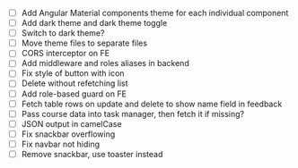 - [ ] Add Angular Material components theme for each individual component
- [ ] Add dark theme and dark theme toggle
- [ ] Switch to dark theme?
- [ ] Move theme files to separate files
- [ ] CORS interceptor on FE
- [ ] Add middleware and roles aliases in backend
- [ ] Fix style of button with icon
- [ ] Delete without refetching list
- [ ] Add role-based guard on FE
- [ ] Fetch table rows on update and delete to show name field in feedback
- [ ] Pass course data into task manager, then fetch it if missing?
- [ ] JSON output in camelCase
- [ ] Fix snackbar overflowing
- [ ] Fix navbar not hiding
- [ ] Remove snackbar, use toaster instead
